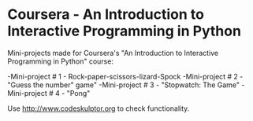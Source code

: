 Coursera - An Introduction to Interactive Programming in Python
=========================================

Mini-projects made for Coursera's "An Introduction to Interactive Programming in Python" course:

-Mini-project # 1 - Rock-paper-scissors-lizard-Spock
-Mini-project # 2 - "Guess the number" game"
-Mini-project # 3 - "Stopwatch: The Game"
-Mini-project # 4 - "Pong"

Use http://www.codeskulptor.org to check functionality.
